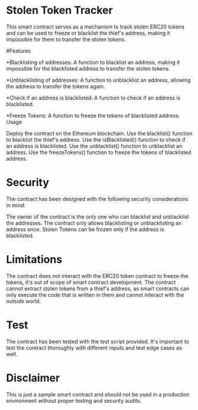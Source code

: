 
# Stolen Token Tracker

This smart contract serves as a mechanism to track stolen ERC20 tokens and can be used to freeze or blacklist the thief's address, making it impossible for them to transfer the stolen tokens.

#Features

*Blacklisting of addresses: A function to blacklist an address, making it impossible for the blacklisted address to transfer the stolen tokens.

*Unblacklisting of addresses: A function to unblacklist an address, allowing the address to transfer the tokens again.

*Check if an address is blacklisted: A function to check if an address is blacklisted.

*Freeze Tokens: A function to freeze the tokens of blacklisted address.
Usage

Deploy the contract on the Ethereum blockchain.
Use the blacklist() function to blacklist the thief's address.
Use the isBlacklisted() function to check if an address is blacklisted.
Use the unblacklist() function to unblacklist an address.
Use the freezeTokens() function to freeze the tokens of blacklisted address.

# Security

The contract has been designed with the following security considerations in mind:

The owner of the contract is the only one who can blacklist and unblacklist the addresses.
The contract only allows blacklisting or unblacklisting an address once.
Stolen Tokens can be frozen only if the address is blacklisted.

# Limitations

The contract does not interact with the ERC20 token contract to freeze the tokens, it's out of scope of smart contract development.
The contract cannot extract stolen tokens from a thief's address, as smart contracts can only execute the code that is written in them and cannot interact with the outside world.

# Test

The contract has been tested with the test script provided. It's important to test the contract thoroughly with different inputs and test edge cases as well.

# Disclaimer

This is just a sample smart contract and should not be used in a production environment without proper testing and security audits.
